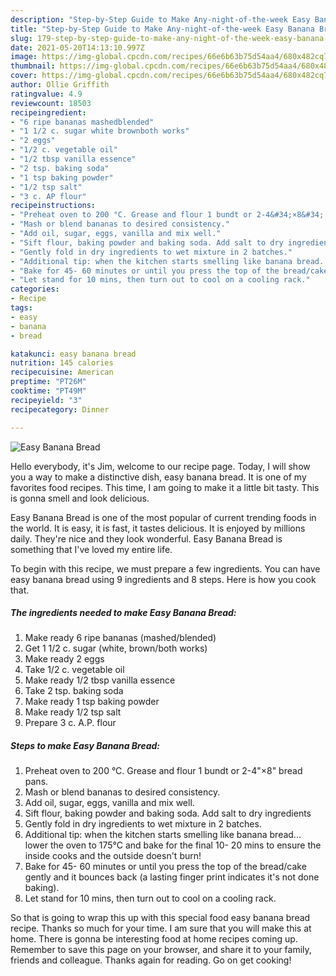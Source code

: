```yaml
---
description: "Step-by-Step Guide to Make Any-night-of-the-week Easy Banana Bread"
title: "Step-by-Step Guide to Make Any-night-of-the-week Easy Banana Bread"
slug: 179-step-by-step-guide-to-make-any-night-of-the-week-easy-banana-bread
date: 2021-05-20T14:13:10.997Z
image: https://img-global.cpcdn.com/recipes/66e6b63b75d54aa4/680x482cq70/easy-banana-bread-recipe-main-photo.jpg
thumbnail: https://img-global.cpcdn.com/recipes/66e6b63b75d54aa4/680x482cq70/easy-banana-bread-recipe-main-photo.jpg
cover: https://img-global.cpcdn.com/recipes/66e6b63b75d54aa4/680x482cq70/easy-banana-bread-recipe-main-photo.jpg
author: Ollie Griffith
ratingvalue: 4.9
reviewcount: 18503
recipeingredient:
- "6 ripe bananas mashedblended"
- "1 1/2 c. sugar white brownboth works"
- "2 eggs"
- "1/2 c. vegetable oil"
- "1/2 tbsp vanilla essence"
- "2 tsp. baking soda"
- "1 tsp baking powder"
- "1/2 tsp salt"
- "3 c. AP flour"
recipeinstructions:
- "Preheat oven to 200 °C. Grease and flour 1 bundt or 2-4&#34;×8&#34; bread pans."
- "Mash or blend bananas to desired consistency."
- "Add oil, sugar, eggs, vanilla and mix well."
- "Sift flour, baking powder and baking soda. Add salt to dry ingredients"
- "Gently fold in dry ingredients to wet mixture in 2 batches."
- "Additional tip: when the kitchen starts smelling like banana bread... lower the oven to 175°C and bake for the final 10- 20 mins to ensure the inside cooks and the outside doesn&#39;t burn!"
- "Bake for 45- 60 minutes or until you press the top of the bread/cake gently and it bounces back (a lasting finger print indicates it&#39;s not done baking)."
- "Let stand for 10 mins, then turn out to cool on a cooling rack."
categories:
- Recipe
tags:
- easy
- banana
- bread

katakunci: easy banana bread 
nutrition: 145 calories
recipecuisine: American
preptime: "PT26M"
cooktime: "PT49M"
recipeyield: "3"
recipecategory: Dinner

---
```



![Easy Banana Bread](https://img-global.cpcdn.com/recipes/66e6b63b75d54aa4/680x482cq70/easy-banana-bread-recipe-main-photo.jpg)

Hello everybody, it's Jim, welcome to our recipe page. Today, I will show you a way to make a distinctive dish, easy banana bread. It is one of my favorites food recipes. This time, I am going to make it a little bit tasty. This is gonna smell and look delicious.

Easy Banana Bread is one of the most popular of current trending foods in the world. It is easy, it is fast, it tastes delicious. It is enjoyed by millions daily. They're nice and they look wonderful. Easy Banana Bread is something that I've loved my entire life.




To begin with this recipe, we must prepare a few ingredients. You can have easy banana bread using 9 ingredients and 8 steps. Here is how you cook that.

<!--inarticleads1-->

##### The ingredients needed to make Easy Banana Bread:

1. Make ready 6 ripe bananas (mashed/blended)
1. Get 1 1/2 c. sugar (white, brown/both works)
1. Make ready 2 eggs
1. Take 1/2 c. vegetable oil
1. Make ready 1/2 tbsp vanilla essence
1. Take 2 tsp. baking soda
1. Make ready 1 tsp baking powder
1. Make ready 1/2 tsp salt
1. Prepare 3 c. A.P. flour




<!--inarticleads2-->

##### Steps to make Easy Banana Bread:

1. Preheat oven to 200 °C. Grease and flour 1 bundt or 2-4&#34;×8&#34; bread pans.
1. Mash or blend bananas to desired consistency.
1. Add oil, sugar, eggs, vanilla and mix well.
1. Sift flour, baking powder and baking soda. Add salt to dry ingredients
1. Gently fold in dry ingredients to wet mixture in 2 batches.
1. Additional tip: when the kitchen starts smelling like banana bread... lower the oven to 175°C and bake for the final 10- 20 mins to ensure the inside cooks and the outside doesn&#39;t burn!
1. Bake for 45- 60 minutes or until you press the top of the bread/cake gently and it bounces back (a lasting finger print indicates it&#39;s not done baking).
1. Let stand for 10 mins, then turn out to cool on a cooling rack.




So that is going to wrap this up with this special food easy banana bread recipe. Thanks so much for your time. I am sure that you will make this at home. There is gonna be interesting food at home recipes coming up. Remember to save this page on your browser, and share it to your family, friends and colleague. Thanks again for reading. Go on get cooking!
